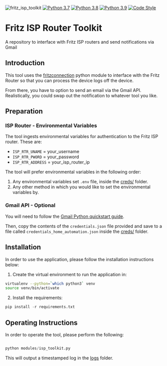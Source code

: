 ![fritz_isp_toolkit](https://github.com/writememe/motherstarter/workflows/fritz_isp_toolkit/badge.svg)
[![Python 3.7](https://img.shields.io/badge/python-3.7-blue.svg)](https://www.python.org/downloads/release/python-370/)
[![Python 3.8](https://img.shields.io/badge/python-3.8-blue.svg)](https://www.python.org/downloads/release/python-380/)
[![Python 3.9](https://img.shields.io/badge/python-3.9-blue.svg)](https://www.python.org/downloads/release/python-390/)
[![Code Style](https://img.shields.io/badge/code%20style-black-000000.svg)](https://github.com/ambv/black)


# Fritz ISP Router Toolkit

A repository to interface with Fritz ISP routers and send notifications via Gmail

## Introduction

This tool uses the [fritzconnection](https://fritzconnection.readthedocs.io/en/1.4.0/index.html) python module to interface with the Fritz Router so that you can process the device logs off
the device.

From there, you have to option to send an email via the Gmail API. Realistically, you could swap out
the notification to whatever tool you like.

## Preparation

### ISP Router - Environmental Variables

The tool ingests environmental variables for authentication to the Fritz ISP router. These are:

- `ISP_RTR_UNAME` = your_username
- `ISP_RTR_PWORD` = your_password
- `ISP_RTR_ADDRESS` = your_isp_router_ip

The tool will prefer environmental variables in the following order:

1) Any environmental variables set `.env` file, inside the [creds/](creds/) folder.
2) Any other method in which you would like to set the environmental variables by.

### Gmail API - Optional

You will need to follow the [Gmail Python quickstart guide](https://developers.google.com/gmail/api/quickstart/python).  

Then, copy the contents of the `credentials.json` file provided and save to a file
called `credentials_home_automation.json` inside the [creds/](.creds/) folder.

## Installation

In order to use the application, please follow the installation instructions below:

1. Create the virtual environment to run the application in:

```bash
virtualenv --python=`which python3` venv
source venv/bin/activate
```

2. Install the requirements:

```python
pip install -r requirements.txt
```

## Operating Instructions

In order to operate the tool, please perform the following:

```python

python modules/isp_toolkit.py

```

This will output a timestamped log in the [logs](logs/README.md) folder.